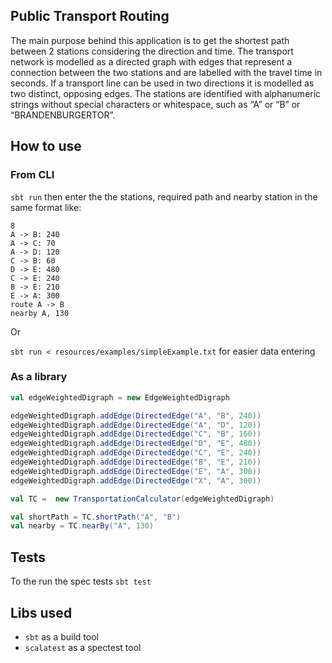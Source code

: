 ## Public Transport Routing

The main purpose behind this application is to get the shortest path between 2 stations considering the direction and time.
The transport network is modelled as a directed graph with edges that represent a connection between
the two stations and are labelled with the travel time in seconds. If a transport line can be used in two
directions it is modelled as two distinct, opposing edges. The stations are identified with alphanumeric strings without
 special characters or whitespace, such as “A” or “B” or “BRANDENBURGERTOR”.

## How to use

### From CLI

`sbt run`
then enter the the stations, required path and nearby station in the same format like:
```
8
A -> B: 240
A -> C: 70
A -> D: 120
C -> B: 60
D -> E: 480
C -> E: 240
B -> E: 210
E -> A: 300
route A -> B
nearby A, 130
```

Or

`sbt run < resources/examples/simpleExample.txt` for easier data entering

### As a library

```scala
val edgeWeightedDigraph = new EdgeWeightedDigraph

edgeWeightedDigraph.addEdge(DirectedEdge("A", "B", 240))
edgeWeightedDigraph.addEdge(DirectedEdge("A", "D", 120))
edgeWeightedDigraph.addEdge(DirectedEdge("C", "B", 160))
edgeWeightedDigraph.addEdge(DirectedEdge("D", "E", 480))
edgeWeightedDigraph.addEdge(DirectedEdge("C", "E", 240))
edgeWeightedDigraph.addEdge(DirectedEdge("B", "E", 210))
edgeWeightedDigraph.addEdge(DirectedEdge("E", "A", 300))
edgeWeightedDigraph.addEdge(DirectedEdge("X", "A", 300))

val TC =  new TransportationCalculator(edgeWeightedDigraph)

val shortPath = TC.shortPath("A", "B") 
val nearby = TC.nearBy("A", 130) 
```

## Tests

To the run the spec tests
 `sbt test`

## Libs used

 - `sbt` as a build tool
 - `scalatest` as a spectest tool